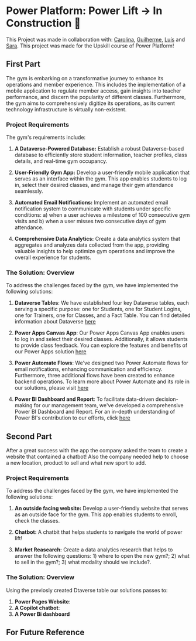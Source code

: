 # Power Platform: Power Lift -> In Construction 🚧

This Project was made in collaboration with: [Carolina](https://github.com/CarolzFig), [Guilherme](https://github.com/GuiBelchior), [Luís](https://github.com/luigir0) and [Sara](https://github.com/SaraLousada). This project was made for the Upskill course of Power Platform!

## First Part

The gym is embarking on a transformative journey to enhance its operations and member experience. This includes the implementation of a mobile application to regulate member access, gain insights into teacher performance, and discern the popularity of different classes. Furthermore, the gym aims to comprehensively digitize its operations, as its current technology infrastructure is virtually non-existent.

### Project Requirements

The gym's requirements include:

1. **A Dataverse-Powered Database:** Establish a robust Dataverse-based database to efficiently store student information, teacher profiles, class details, and real-time gym occupancy.

2. **User-Friendly Gym App:** Develop a user-friendly mobile application that serves as an interface within the gym. This app enables students to log in, select their desired classes, and manage their gym attendance seamlessly.

3. **Automated Email Notifications:** Implement an automated email notification system to communicate with students under specific conditions: a) when a user achieves a milestone of 100 consecutive gym visits and b) when a user misses two consecutive days of gym attendance.

4. **Comprehensive Data Analytics:** Create a data analytics system that aggregates and analyzes data collected from the app, providing valuable insights to help optimize gym operations and improve the overall experience for students.

### The Solution: Overview

To address the challenges faced by the gym, we have implemented the following solutions:

1) **Dataverse Tables**: We have established four key Dataverse tables, each serving a specific purpose: one for Students, one for Student Logins, one for Trainers, one for Classes, and a Fact Table. You can find detailed information about Dataverse [here](https://github.com/inesalves44/GymProject/PartOne/Dataverse/README_DATAVERSE.md)
  
2) **Power Apps Canvas App**: Our Power Apps Canvas App enables users to log in and select their desired classes. Additionally, it allows students to provide class feedback. You can explore the features and benefits of our Power Apps solution [here](https://github.com/inesalves44/GymProject//PartOne/PowerApps/README_POWER_APPS.md)

3) **Power Automate Flows**: We've designed two Power Automate flows for email notifications, enhancing communication and efficiency. Furthermore, three additional flows have been created to enhance backend operations. To learn more about Power Automate and its role in our solutions, please visit [here](https://github.com/inesalves44/GymProject/blob/main/PowerAutomate/README_POWER_AUTOMATE.md)

4) **Power BI Dashboard and Report**: To facilitate data-driven decision-making for our management team, we've developed a comprehensive Power BI Dashboard and Report. For an in-depth understanding of Power BI's contribution to our efforts, click [here](https://github.com/inesalves44/GymProject/blob/main/PowerBI/README_POWER_BI.md)

## Second Part

After a great success with the app the company asked the team to create a website that contained a chatbot!
Also the company needed help to choose a new location, product to sell and what new sport to add.

### Project Requirements
To address the challenges faced by the gym, we have implemented the following solutions:

1. **An outside facing website:** Develop a user-friendly website that serves as an outside face for the gym. This app enables students to enroll, check the classes.

2. **Chatbot:** A chatbit that helps students to navigate the world of power lift!

3. **Market Reasearch:** Create a data analytics research that helps to answer the following questions: 1) where to open the new gym?; 2) what to sell in the gym?; 3) what modality should we include?.

### The Solution: Overview
Using the previosly created Dtaverse table our solutions passes to:
1) **Power Pages Website**:
2) **A Copilot chatbot**:
3) **A Power Bi dashboard**

## For Future Reference
